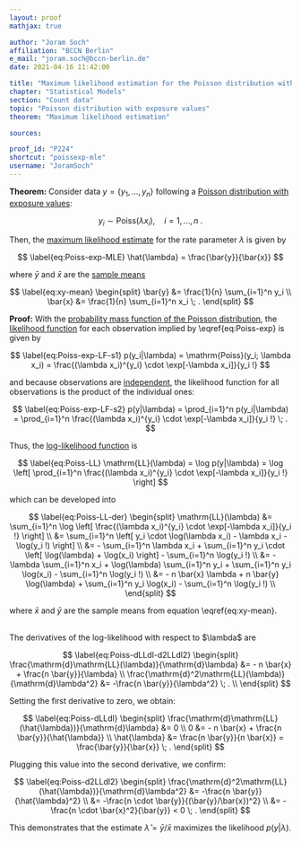 ```yaml
---
layout: proof
mathjax: true

author: "Joram Soch"
affiliation: "BCCN Berlin"
e_mail: "joram.soch@bccn-berlin.de"
date: 2021-04-16 11:42:00

title: "Maximum likelihood estimation for the Poisson distribution with exposure values"
chapter: "Statistical Models"
section: "Count data"
topic: "Poisson distribution with exposure values"
theorem: "Maximum likelihood estimation"

sources:

proof_id: "P224"
shortcut: "poissexp-mle"
username: "JoramSoch"
---
```



**Theorem:** Consider data $y = \left\lbrace y_1, \ldots, y_n \right\rbrace$ following a [Poisson distribution with exposure values](/D/poissexp):

$$ \label{eq:Poiss-exp}
y_i \sim \mathrm{Poiss}(\lambda x_i), \quad i = 1, \ldots, n \; .
$$

Then, the [maximum likelihood estimate](/D/mle) for the rate parameter $\lambda$ is given by

$$ \label{eq:Poiss-exp-MLE}
\hat{\lambda} = \frac{\bar{y}}{\bar{x}}
$$

where $\bar{y}$ and $\bar{x}$ are the [sample means](/D/mean-sample)

$$ \label{eq:xy-mean}
\begin{split}
\bar{y} &= \frac{1}{n} \sum_{i=1}^n y_i \\
\bar{x} &= \frac{1}{n} \sum_{i=1}^n x_i \; .
\end{split}
$$


**Proof:** With the [probability mass function of the Poisson distribution](/P/poiss-pmf), the [likelihood function](/D/lf) for each observation implied by \eqref{eq:Poiss-exp} is given by

$$ \label{eq:Poiss-exp-LF-s1}
p(y_i|\lambda) = \mathrm{Poiss}(y_i; \lambda x_i) = \frac{(\lambda x_i)^{y_i} \cdot \exp[-\lambda x_i]}{y_i !}
$$

and because observations are [independent](/D/ind), the likelihood function for all observations is the product of the individual ones:

$$ \label{eq:Poiss-exp-LF-s2}
p(y|\lambda) = \prod_{i=1}^n p(y_i|\lambda) = \prod_{i=1}^n \frac{(\lambda x_i)^{y_i} \cdot \exp[-\lambda x_i]}{y_i !} \; .
$$

Thus, the [log-likelihood function](/D/llf) is

$$ \label{eq:Poiss-LL}
\mathrm{LL}(\lambda) = \log p(y|\lambda) = \log \left[ \prod_{i=1}^n \frac{(\lambda x_i)^{y_i} \cdot \exp[-\lambda x_i]}{y_i !} \right]
$$

which can be developed into

$$ \label{eq:Poiss-LL-der}
\begin{split}
\mathrm{LL}(\lambda) &= \sum_{i=1}^n \log \left[ \frac{(\lambda x_i)^{y_i} \cdot \exp[-\lambda x_i]}{y_i !} \right] \\
&= \sum_{i=1}^n \left[ y_i \cdot \log(\lambda x_i) - \lambda x_i - \log(y_i !) \right] \\
&= - \sum_{i=1}^n \lambda x_i + \sum_{i=1}^n y_i \cdot \left[ \log(\lambda) + \log(x_i) \right] - \sum_{i=1}^n \log(y_i !) \\
&= - \lambda \sum_{i=1}^n x_i + \log(\lambda) \sum_{i=1}^n y_i + \sum_{i=1}^n y_i \log(x_i) - \sum_{i=1}^n \log(y_i !) \\
&= - n \bar{x} \lambda + n \bar{y} \log(\lambda) + \sum_{i=1}^n y_i \log(x_i) - \sum_{i=1}^n \log(y_i !) \\
\end{split}
$$

where $\bar{x}$ and $\bar{y}$ are the sample means from equation \eqref{eq:xy-mean}.

<br>
The derivatives of the log-likelihood with respect to $\lambda$ are

$$ \label{eq:Poiss-dLLdl-d2LLdl2}
\begin{split}
\frac{\mathrm{d}\mathrm{LL}(\lambda)}{\mathrm{d}\lambda} &= - n \bar{x} + \frac{n \bar{y}}{\lambda} \\
\frac{\mathrm{d}^2\mathrm{LL}(\lambda)}{\mathrm{d}\lambda^2} &= -\frac{n \bar{y}}{\lambda^2} \; . \\
\end{split}
$$

Setting the first derivative to zero, we obtain:

$$ \label{eq:Poiss-dLLdl}
\begin{split}
\frac{\mathrm{d}\mathrm{LL}(\hat{\lambda})}{\mathrm{d}\lambda} &= 0 \\
0 &= - n \bar{x} + \frac{n \bar{y}}{\hat{\lambda}} \\
\hat{\lambda} &= \frac{n \bar{y}}{n \bar{x}} = \frac{\bar{y}}{\bar{x}} \; .
\end{split}
$$

Plugging this value into the second derivative, we confirm:

$$ \label{eq:Poiss-d2LLdl2}
\begin{split}
\frac{\mathrm{d}^2\mathrm{LL}(\hat{\lambda})}{\mathrm{d}\lambda^2} &= -\frac{n \bar{y}}{\hat{\lambda}^2} \\
&= -\frac{n \cdot \bar{y}}{(\bar{y}/\bar{x})^2} \\
&= -\frac{n \cdot \bar{x}^2}{\bar{y}} < 0 \; .
\end{split}
$$

This demonstrates that the estimate $\hat{\lambda} = \bar{y}/\bar{x}$ maximizes the likelihood $p(y \vert \lambda)$.